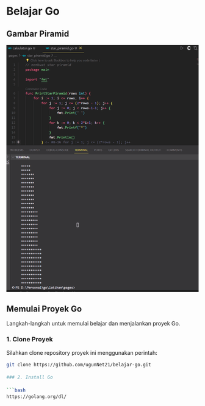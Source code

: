# Belajar Go

## Gambar Piramid

![Gambar Piramid](https://raw.githubusercontent.com/ugunNet21/belajar-go/master/img/latihan%20go.png)

## Memulai Proyek Go

Langkah-langkah untuk memulai belajar dan menjalankan proyek Go.

### 1. Clone Proyek

Silahkan clone repository proyek ini menggunakan perintah:

```bash
git clone https://github.com/ugunNet21/belajar-go.git

### 2. Install Go

```bash
https://golang.org/dl/

